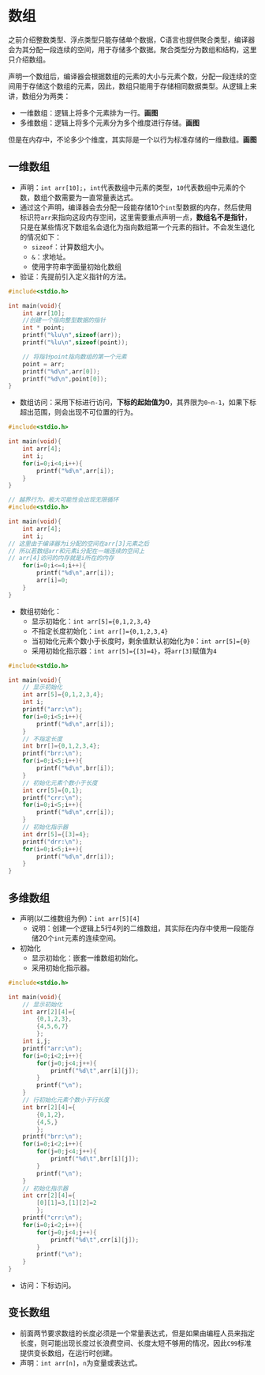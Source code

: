 # 数组

之前介绍整数类型、浮点类型只能存储单个数据，C语言也提供聚合类型，编译器会为其分配一段连续的空间，用于存储多个数据。聚合类型分为数组和结构，这里只介绍数组。

声明一个数组后，编译器会根据数组的元素的大小与元素个数，分配一段连续的空间用于存储这个数组的元素，因此，数组只能用于存储相同数据类型。从逻辑上来讲，数组分为两类：

- 一维数组：逻辑上将多个元素排为一行。**画图**
- 多维数组：逻辑上将多个元素分为多个维度进行存储。**画图**

但是在内存中，不论多少个维度，其实际是一个以行为标准存储的一维数组。**画图**

## 一维数组

-  声明：`int arr[10];`，`int`代表数组中元素的类型，`10`代表数组中元素的个数，数组个数需要为一直常量表达式。
  - 通过这个声明，编译器会去分配一段能存储10个`int`型数据的内存，然后使用标识符`arr`来指向这段内存空间，这里需要重点声明一点，**数组名不是指针**，只是在某些情况下数组名会退化为指向数组第一个元素的指针。不会发生退化的情况如下：
    - `sizeof`：计算数组大小。
    - `&`：求地址。
    - 使用字符串字面量初始化数组
  - 验证：先提前引入定义指针的方法。

```c
#include<stdio.h>

int main(void){
    int arr[10];
    //创建一个指向整型数据的指针
    int * point;    
    printf("%lu\n",sizeof(arr));
    printf("%lu\n",sizeof(point));

    // 将指针point指向数组的第一个元素
    point = arr;
    printf("%d\n",arr[0]);
    printf("%d\n",point[0]);
}
```

- 数组访问：采用下标进行访问，**下标的起始值为0**，其界限为`0~n-1`，如果下标超出范围，则会出现不可位置的行为。

```c
#include<stdio.h>

int main(void){
    int arr[4];
    int i;
    for(i=0;i<4;i++){
        printf("%d\n",arr[i]);
    }
}

// 越界行为，极大可能性会出现无限循环
#include<stdio.h>

int main(void){
    int arr[4];
    int i;
// 这里由于编译器为i分配的空间在arr[3]元素之后
// 所以若数组arr和元素i分配在一端连续的空间上
// arr[4]访问的内存就是i所在的内存
    for(i=0;i<=4;i++){
        printf("%d\n",arr[i]);
        arr[i]=0;
    }
}
```

- 数组初始化：
  - 显示初始化：`int arr[5]={0,1,2,3,4}`
  - 不指定长度初始化：`int arr[]={0,1,2,3,4}`
  - 当初始化元素个数小于长度时，剩余值默认初始化为`0`：`int arr[5]={0}`
  - 采用初始化指示器：`int arr[5]={[3]=4}`，将`arr[3]`赋值为`4`

```c
#include<stdio.h>

int main(void){
    // 显示初始化
    int arr[5]={0,1,2,3,4};
    int i;
    printf("arr:\n");
    for(i=0;i<5;i++){
        printf("%d\n",arr[i]);
    }
    // 不指定长度
    int brr[]={0,1,2,3,4};
    printf("brr:\n");
    for(i=0;i<5;i++){
        printf("%d\n",brr[i]);
    }
    // 初始化元素个数小于长度
    int crr[5]={0,1};
    printf("crr:\n");
    for(i=0;i<5;i++){
        printf("%d\n",crr[i]);
    }
    // 初始化指示器
    int drr[5]={[3]=4};
    printf("drr:\n");
    for(i=0;i<5;i++){
        printf("%d\n",drr[i]);
    }
}
```

## 多维数组

- 声明(以二维数组为例)：`int arr[5][4]`
  - 说明：创建一个逻辑上5行4列的二维数组，其实际在内存中使用一段能存储20个`int`元素的连续空间。
- 初始化
  - 显示初始化：嵌套一维数组初始化。
  - 采用初始化指示器。

```c
#include<stdio.h>

int main(void){
    // 显示初始化
    int arr[2][4]={
        {0,1,2,3},
        {4,5,6,7}
        };
    int i,j;
    printf("arr:\n");
    for(i=0;i<2;i++){
        for(j=0;j<4;j++){
            printf("%d\t",arr[i][j]);
        }
        printf("\n");
    }
    // 行初始化元素个数小于行长度
    int brr[2][4]={
        {0,1,2},
        {4,5,}
        };
    printf("brr:\n");
    for(i=0;i<2;i++){
        for(j=0;j<4;j++){
            printf("%d\t",brr[i][j]);
        }
        printf("\n");
    }
    // 初始化指示器
    int crr[2][4]={
        [0][1]=3,[1][2]=2
        };
    printf("crr:\n");
    for(i=0;i<2;i++){
        for(j=0;j<4;j++){
            printf("%d\t",crr[i][j]);
        }
        printf("\n");
    }
}

```

- 访问：下标访问。

## 变长数组

- 前面两节要求数组的长度必须是一个常量表达式，但是如果由编程人员来指定长度，则可能出现长度过长浪费空间、长度太短不够用的情况，因此`C99`标准提供变长数组，在运行时创建。
- 声明：`int arr[n]`，`n`为变量或表达式。

